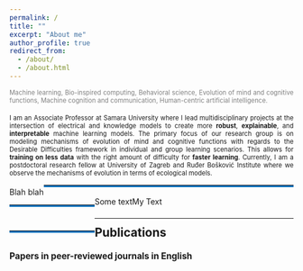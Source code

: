 ```yaml
---
permalink: /
title: ""
excerpt: "About me"
author_profile: true
redirect_from: 
  - /about/
  - /about.html
---
```



<div style ="text-align: justify;">
<span style ="color:gray; font-size:80%; ">
Machine learning, Bio-inspired computing, Behavioral science, Evolution of mind and cognitive functions, Machine cognition and communication, Human-centric artificial intelligence. 
</span><br><br>

<span style ="font-size:80%; ">
I am an Associate Professor at Samara University where I lead multidisciplinary projects at the intersection of electrical and knowledge models to create more <strong>robust</strong>, <strong>explainable</strong>, and <strong>interpretable</strong>  machine learning models. The primary focus of our research group is on modeling mechanisms of evolution of mind and cognitive functions with regards to the Desirable Difficulties  framework in individual and group learning scenarios. This allows for <strong>training on less data</strong> with the right amount of difficulty for <strong>faster learning</strong>. Currently, I am a postdoctoral research fellow at University of Zagreb and Ruđer Bošković Institute where we observe the mechanisms of evolution in terms of ecological models.  
</span>
</div>


<div style='overflow:hidden; white-space:nowrap;'>Blah blah<hr style='display:inline-block; border-bottom: 3px solid #0070bc; width:100%;' /></div>

<html><body><hr style="float: left; border-bottom: 3px solid #0070bc; width: 30%"/> My Text</body></html>
        
<div style="float: left">Some text</div>
<hr style="clear: none; position: relative; top: 0.5em;">

<p style="float:left;">
    <hr style="float:left; border-bottom: 3px solid #0070bc; width: 30%;"/>
</p>
    
<a name="publications"></a>

<h4>
<a name="publications"></a>
<div style="font-size:150%; ">
    Publications
</div>
</h4> 

<h4>
<div style="font-size:110%; ">
    Papers in peer-reviewed journals in English
</div>
</h4> 



